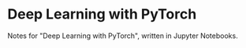 # Deep Learning with PyTorch

Notes for "Deep Learning with PyTorch", written in Jupyter Notebooks.
